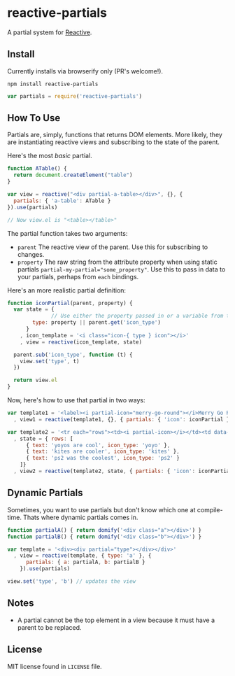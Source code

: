 reactive-partials
=================

A partial system for [Reactive](https://github.com/component/reactive).

## Install

Currently installs via browserify only (PR's welcome!).

```
npm install reactive-partials
```

```javascript
var partials = require('reactive-partials')
```

## How To Use

Partials are, simply, functions that returns DOM elements. More likely, they are instantiating reactive views and subscribing to the state of the parent.

Here's the most _basic_ partial.

```javascript
function ATable() {
  return document.createElement("table")
}

var view = reactive("<div partial-a-table></div>", {}, {
  partials: { 'a-table': ATable }
}).use(partials)

// Now view.el is "<table></table>"
```

The partial function takes two arguments:
- `parent` The reactive view of the parent. Use this for subscribing to changes.
- `property` The raw string from the attribute property when using static partials `partial-my-partial="some_property"`. Use this to pass in data to your partials, perhaps from `each` bindings.

Here's an more realistic partial definition:

```javascript
function iconPartial(parent, property) {
  var state = {
              // Use either the property passed in or a variable from the above view
        type: property || parent.get('icon_type')
      }
    , icon_template = '<i class="icon-{ type } icon"></i>'
    , view = reactive(icon_template, state)

  parent.sub('icon_type', function (t) {
    view.set('type', t)
  })

  return view.el
}
```

Now, here's how to use that partial in two ways:

```javascript
var template1 = '<label><i partial-icon="merry-go-round"></i>Merry Go Rounds!</label>'
  , view1 = reactive(template1, {}, { partials: { 'icon': iconPartial } }).use(partials)

var template2 = '<tr each="rows"><td><i partial-icon></i></td><td data-text="text"></td></tr>'
  , state = { rows: [
      { text: 'yoyos are cool', icon_type: 'yoyo' },
      { text: 'kites are cooler', icon_type: 'kites' },
      { text: 'ps2 was the coolest', icon_type: 'ps2' }
    ]}
  , view2 = reactive(template2, state, { partials: { 'icon': iconPartial } }).use(partials)
```

## Dynamic Partials

Sometimes, you want to use partials but don't know which one at compile-time. Thats where dynamic partials comes in.

```javascript
function partialA() { return domify('<div class="a"></div>') }
function partialB() { return domify('<div class="b"></div>') }

var template = '<div><div partial="type"></div></div>'
  , view = reactive(template, { type: 'a' }, {
      partials: { a: partialA, b: partialB }
    }).use(partials)

view.set('type', 'b') // updates the view
```

## Notes

- A partial cannot be the top element in a view because it must have a parent to be replaced.

## License

MIT license found in `LICENSE` file.

